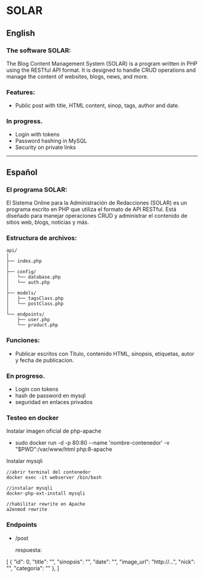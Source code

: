 # SOLAR
## English
### The software SOLAR:
The Blog Content Management System (SOLAR) is a program written in PHP using the RESTful API format. It is designed to handle CRUD operations and manage the content of websites, blogs, news, and more.
### Features:
* Public post with title, HTML content, sinop, tags, author and date.

### In progress.

* Login with tokens
* Password hashing in MySQL
* Security on private links
--------------------------------------------------------------------------------------------------------------
## Español
### El programa SOLAR:
El Sistema Online para la Administración de Redacciones (SOLAR) es un programa escrito en PHP que utiliza el formato de API RESTful. Está diseñado para manejar operaciones CRUD y administrar el contenido de sitios web, blogs, noticias y más.

### Estructura de archivos:


    api/
    │
    ├── index.php
    │
    ├── config/
    │   └── database.php
    │   └── auth.php
    │
    ├── models/
    │   ├── tagsClass.php
    │   └── postClass.php
    │   
    └── endpoints/
        ├── user.php
        └── product.php


    

### Funciones:
* Publicar escritos con Titulo, contenido HTML, sinopsis, etiquetas, autor y fecha de publicacion.


### En progreso.
* Login con tokens
* hash de password en mysql
* seguridad en enlaces privados

### Testeo en docker

Instalar imagen oficial de php-apache
* sudo docker run -d -p 80:80 --name 'nombre-contenedor' -v "$PWD":/var/www/html php:8-apache

Instalar mysqli

    //abrir terminal del contenedor
    docker exec -it webserver /bin/bash

    //instalar mysqli
    docker-php-ext-install mysqli

    //habilitar rewrite en Apache
    a2enmod rewrite

### Endpoints

* /post

    respuesta: 
    
[
  {
    "id": 0,
    "title": "",
    "sinopsis": "",
    "date": "",
    "image_url": "http://...",
    "nick": "",
    "categoria": ""
  },
]